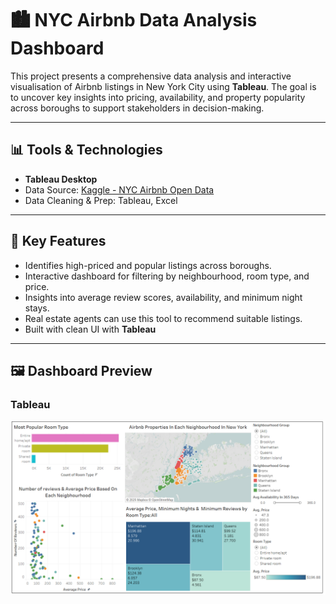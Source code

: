 # 🏙️ NYC Airbnb Data Analysis Dashboard

This project presents a comprehensive data analysis and interactive visualisation of Airbnb listings in New York City using **Tableau**. The goal is to uncover key insights into pricing, availability, and property popularity across boroughs to support stakeholders in decision-making.

---

## 📊 Tools & Technologies

- **Tableau Desktop**
- Data Source: [Kaggle - NYC Airbnb Open Data](https://www.kaggle.com/datasets/dgomonov/new-york-city-airbnb-open-data)
- Data Cleaning & Prep: Tableau, Excel

---

## 📌 Key Features

- Identifies high-priced and popular listings across boroughs.
- Interactive dashboard for filtering by neighbourhood, room type, and price.
- Insights into average review scores, availability, and minimum night stays.
- Real estate agents can use this tool to recommend suitable listings.
- Built with clean UI with **Tableau**

---

## 🖼️ Dashboard Preview

### Tableau  
![Tableau Dashboard Screenshot](airbnb-dashboard.png)


